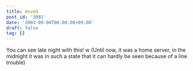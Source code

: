 ```yaml
---
title: moved
post_id: '3081'
date: '2003-09-04T00:00:00+09:00'
draft: false
tag: []
---
```


You can see late night with this! w (Until now, it was a home server, in the midnight it was in such a state that it can hardly be seen because of a line trouble)